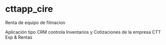 # cttapp_cire

Renta de equipo de filmacion

Aplicación tipo CRM controla Inventarios y Cotizaciones de la empresa CTT Exp & Rentas

